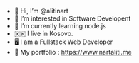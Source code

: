 - 👋 Hi, I’m @alitinart
- 👀 I’m interested in Software Developent
- 🌱 I’m currently learning node.js
- 🇽🇰  I live in Kosovo.
- 🖥  I am a Fullstack Web Developer
- 🤖  My portfolio : https://www.nartaliti.me
